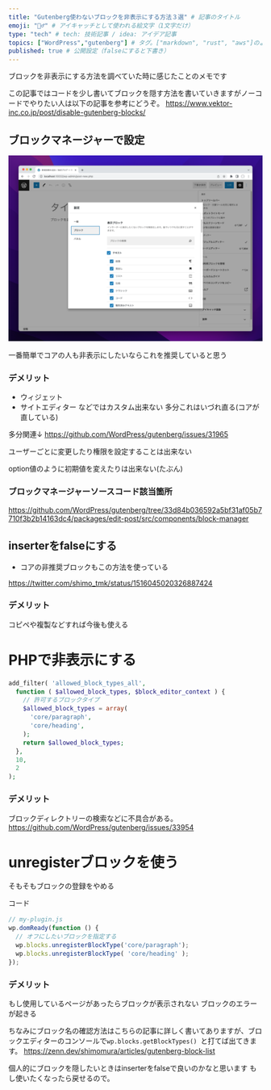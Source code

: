 ```yaml
---
title: "Gutenberg使わないブロックを非表示にする方法３選" # 記事のタイトル
emoji: "🙅‍♂️" # アイキャッチとして使われる絵文字（1文字だけ）
type: "tech" # tech: 技術記事 / idea: アイデア記事
topics: ["WordPress","gutenberg"] # タグ。["markdown", "rust", "aws"]のように指定する
published: true # 公開設定（falseにすると下書き）
---
```


ブロックを非表示にする方法を調べていた時に感じたことのメモです

この記事ではコードを少し書いてブロックを隠す方法を書いていきますがノーコードでやりたい人は以下の記事を参考にどうぞ。
https://www.vektor-inc.co.jp/post/disable-gutenberg-blocks/

## ブロックマネージャーで設定

![](/images/block-maneger.png)

一番簡単でコアの人も非表示にしたいならこれを推奨していると思う

### デメリット

 - ウィジェット
 - サイトエディター
などではカスタム出来ない
多分これはいづれ直る(コアが直している)

多分関連↓
https://github.com/WordPress/gutenberg/issues/31965

ユーザーごとに変更したり権限を設定することは出来ない

option値のように初期値を変えたりは出来ない(たぶん)

### ブロックマネージャーソースコード該当箇所
https://github.com/WordPress/gutenberg/tree/33d84b036592a5bf31af05b7710f3b2b14163dc4/packages/edit-post/src/components/block-manager
 
## inserterをfalseにする

- コアの非推奨ブロックもこの方法を使っている
 
https://twitter.com/shimo_tmk/status/1516045020326887424

### デメリット
コピペや複製などすれば今後も使える
 
# PHPで非表示にする

```PHP
add_filter( 'allowed_block_types_all', 
  function ( $allowed_block_types, $block_editor_context ) {
    // 許可するブロックタイプ
    $allowed_block_types = array(
      'core/paragraph',
      'core/heading',
    );
    return $allowed_block_types;
  },
  10,
  2 
);
```
### デメリット
ブロックディレクトリーの検索などに不具合がある。
https://github.com/WordPress/gutenberg/issues/33954
 
# unregisterブロックを使う
そもそもブロックの登録をやめる

コード
```js
// my-plugin.js
wp.domReady(function () {
  // オフにしたいブロックを指定する
  wp.blocks.unregisterBlockType('core/paragraph'); 
  wp.blocks.unregisterBlockType( 'core/heading' );
});
```

### デメリット
もし使用しているページがあったらブロックが表示されない
ブロックのエラーが起きる

ちなみにブロック名の確認方法はこちらの記事に詳しく書いてありますが、ブロックエディターのコンソールで`wp.blocks.getBlockTypes() `と打てば出てきます。
https://zenn.dev/shimomura/articles/gutenberg-block-list
 
個人的にブロックを隠したいときはinserterをfalseで良いのかなと思います
もし使いたくなったら戻せるので。
